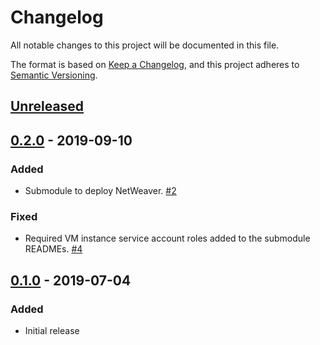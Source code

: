# Changelog

All notable changes to this project will be documented in this file.

The format is based on
[Keep a Changelog](https://keepachangelog.com/en/1.0.0/),
and this project adheres to
[Semantic Versioning](https://semver.org/spec/v2.0.0.html).

## [Unreleased]

## [0.2.0] - 2019-09-10

### Added

- Submodule to deploy NetWeaver. [#2]

### Fixed

- Required VM instance service account roles added to the submodule READMEs. [#4]

## [0.1.0] - 2019-07-04

### Added

- Initial release

[Unreleased]: https://github.com/terraform-google-modules/terraform-google-sap/compare/v0.2.0...HEAD
[0.2.0]: https://github.com/terraform-google-modules/terraform-google-sap/compare/v0.1.0...v0.2.0
[0.1.0]: https://github.com/terraform-google-modules/terraform-google-sap/releases/tag/v0.1.0
[#2]: https://github.com/terraform-google-modules/terraform-google-sap/pull/2
[#4]: https://github.com/terraform-google-modules/terraform-google-sap/issues/4

